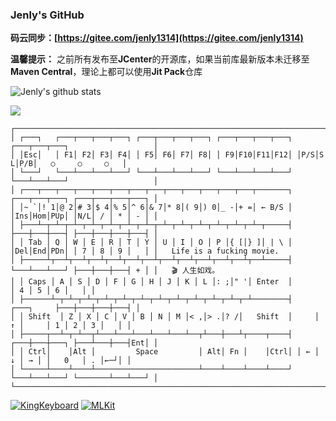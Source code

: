 ### Jenly's GitHub

**码云同步：[https://gitee.com/jenly1314](https://gitee.com/jenly1314)**

**温馨提示：** 之前所有发布至**JCenter**的开源库，如果当前库最新版本未迁移至**Maven Central**，理论上都可以使用**Jit Pack**仓库

![Jenly's github stats](https://github-readme-stats.vercel.app/api?username=jenly1314&show_icons=true&include_all_commits=true&hide=issues,prs)

![](https://hit.yhype.me/github/profile?user_id=4995173)
<!-- 
![Top Langs](https://github-readme-stats.vercel.app/api/top-langs/?username=jenly1314&layout=compact&hide=html,JavaScript,CSS)
-->

```
┌───────────────────────────────────────────────────────────────────────────────────────────────┐
│ ┌───┐   ┌───┬───┬───┬───┐ ┌───┬───┬───┬───┐ ┌───┬───┬───┬───┐ ┌───┬───┬───┐                   │
│ │Esc│   │ F1│ F2│ F3│ F4│ │ F5│ F6│ F7│ F8│ │ F9│F10│F11│F12│ │P/S│S L│P/B│   ○     ○     ○   │
│ └───┘   └───┴───┴───┴───┘ └───┴───┴───┴───┘ └───┴───┴───┴───┘ └───┴───┴───┘                   │
│ ┌───┬───┬───┬───┬───┬───┬───┬───┬───┬───┬───┬───┬───┬───────┐ ┌───┬───┬───┐ ┌───┬───┬───┬───┐ │
│ │~ `│! 1│@ 2│# 3│$ 4│% 5│^ 6│& 7│* 8│( 9│) 0│_ -│+ =│ ← B/S │ │Ins│Hom│PUp│ │N/L│ / │ * │ - │ │
│ ├───┴─┬─┴─┬─┴─┬─┴─┬─┴─┬─┴─┬─┴─┬─┴─┬─┴─┬─┴─┬─┴─┬─┴─┬─┴─┬─────┤ ├───┼───┼───┤ ├───┼───┼───┼───┤ │
│ │ Tab │ Q │ W │ E │ R │ T │ Y │ U │ I │ O │ P │{ [│} ]│ | \ │ │Del│End│PDn│ │ 7 │ 8 │ 9 │   │ │   Life is a fucking movie.
│ ├─────┴┬──┴┬──┴┬──┴┬──┴┬──┴┬──┴┬──┴┬──┴┬──┴┬──┴┬──┴┬──┴─────┤ └───┴───┴───┘ ├───┼───┼───┤ + │ │   🎬 人生如戏。
│ │ Caps │ A │ S │ D │ F │ G │ H │ J │ K │ L │: ;│" '│ Enter  │               │ 4 │ 5 │ 6 │   │ │ 
│ ├──────┴─┬─┴─┬─┴─┬─┴─┬─┴─┬─┴─┬─┴─┬─┴─┬─┴─┬─┴─┬─┴─┬─┴────────┤     ┌───┐     ├───┼───┼───┼───┤ │
│ │ Shift  │ Z │ X │ C │ V │ B │ N │ M │< ,│> .│? /│   Shift  │     │ ↑ │     │ 1 │ 2 │ 3 │   │ │
│ ├─────┬──┴─┬─┴──┬┴───┴───┴───┴───┴───┴──┬┴───┼───┴┬────┬────┤ ┌───┼───┼───┐ ├───┴───┼───┤Ent│ │
│ │ Ctrl│    │Alt │         Space         │ Alt│ Fn │    │Ctrl│ │ ← │ ↓ │ → │ │   0   │ . │←─┘│ │
│ └─────┴────┴────┴───────────────────────┴────┴────┴────┴────┘ └───┴───┴───┘ └───────┴───┴───┘ │
└───────────────────────────────────────────────────────────────────────────────────────────────┘
```

[![KingKeyboard](https://github-readme-stats.vercel.app/api/pin/?username=jenly1314&repo=KingKeyboard)](https://github.com/jenly1314/KingKeyboard)
[![MLKit](https://github-readme-stats.vercel.app/api/pin/?username=jenly1314&repo=MLKit)](https://github.com/jenly1314/MLKit)
